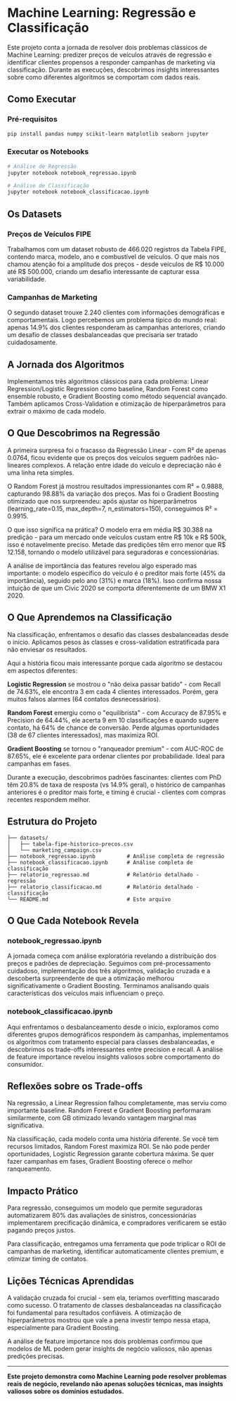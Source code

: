 # Machine Learning: Regressão e Classificação

Este projeto conta a jornada de resolver dois problemas clássicos de Machine Learning: predizer preços de veículos através de regressão e identificar clientes propensos a responder campanhas de marketing via classificação. Durante as execuções, descobrimos insights interessantes sobre como diferentes algoritmos se comportam com dados reais.

## Como Executar

### Pré-requisitos
```bash
pip install pandas numpy scikit-learn matplotlib seaborn jupyter
```

### Executar os Notebooks
```bash
# Análise de Regressão
jupyter notebook notebook_regressao.ipynb

# Análise de Classificação  
jupyter notebook notebook_classificacao.ipynb
```

## Os Datasets

### Preços de Veículos FIPE
Trabalhamos com um dataset robusto de 466.020 registros da Tabela FIPE, contendo marca, modelo, ano e combustível de veículos. O que mais nos chamou atenção foi a amplitude dos preços - desde veículos de R$ 10.000 até R$ 500.000, criando um desafio interessante de capturar essa variabilidade.

### Campanhas de Marketing
O segundo dataset trouxe 2.240 clientes com informações demográficas e comportamentais. Logo percebemos um problema típico do mundo real: apenas 14.9% dos clientes responderam às campanhas anteriores, criando um desafio de classes desbalanceadas que precisaria ser tratado cuidadosamente.

## A Jornada dos Algoritmos

Implementamos três algoritmos clássicos para cada problema: Linear Regression/Logistic Regression como baseline, Random Forest como ensemble robusto, e Gradient Boosting como método sequencial avançado. Também aplicamos Cross-Validation e otimização de hiperparâmetros para extrair o máximo de cada modelo.

## O Que Descobrimos na Regressão

A primeira surpresa foi o fracasso da Regressão Linear - com R² de apenas 0.0764, ficou evidente que os preços dos veículos seguem padrões não-lineares complexos. A relação entre idade do veículo e depreciação não é uma linha reta simples.

O Random Forest já mostrou resultados impressionantes com R² = 0.9888, capturando 98.88% da variação dos preços. Mas foi o Gradient Boosting otimizado que nos surpreendeu: após ajustar os hiperparâmetros (learning_rate=0.15, max_depth=7, n_estimators=150), conseguimos R² = 0.9915.

O que isso significa na prática? O modelo erra em média R$ 30.388 na predição - para um mercado onde veículos custam entre R$ 10k e R$ 500k, isso é notavelmente preciso. Metade das predições têm erro menor que R$ 12.158, tornando o modelo utilizável para seguradoras e concessionárias.

A análise de importância das features revelou algo esperado mas importante: o modelo específico do veículo é o preditor mais forte (45% da importância), seguido pelo ano (31%) e marca (18%). Isso confirma nossa intuição de que um Civic 2020 se comporta diferentemente de um BMW X1 2020.

## O Que Aprendemos na Classificação

Na classificação, enfrentamos o desafio das classes desbalanceadas desde o início. Aplicamos pesos às classes e cross-validation estratificada para não enviesar os resultados.

Aqui a história ficou mais interessante porque cada algoritmo se destacou em aspectos diferentes:

**Logistic Regression** se mostrou o "não deixa passar batido" - com Recall de 74.63%, ele encontra 3 em cada 4 clientes interessados. Porém, gera muitos falsos alarmes (64 contatos desnecessários).

**Random Forest** emergiu como o "equilibrista" - com Accuracy de 87.95% e Precision de 64.44%, ele acerta 9 em 10 classificações e quando sugere contato, há 64% de chance de conversão. Perde algumas oportunidades (38 de 67 clientes interessados), mas maximiza ROI.

**Gradient Boosting** se tornou o "ranqueador premium" - com AUC-ROC de 87.65%, ele é excelente para ordenar clientes por probabilidade. Ideal para campanhas em fases.

Durante a execução, descobrimos padrões fascinantes: clientes com PhD têm 20.8% de taxa de resposta (vs 14.9% geral), o histórico de campanhas anteriores é o preditor mais forte, e timing é crucial - clientes com compras recentes respondem melhor.

## Estrutura do Projeto

```
├── datasets/
│   ├── tabela-fipe-historico-precos.csv
│   └── marketing_campaign.csv
├── notebook_regressao.ipynb          # Análise completa de regressão
├── notebook_classificacao.ipynb      # Análise completa de classificação
├── relatorio_regressao.md            # Relatório detalhado - regressão
├── relatorio_classificacao.md        # Relatório detalhado - classificação
└── README.md                         # Este arquivo
```

## O Que Cada Notebook Revela

### notebook_regressao.ipynb
A jornada começa com análise exploratória revelando a distribuição dos preços e padrões de depreciação. Seguimos com pré-processamento cuidadoso, implementação dos três algoritmos, validação cruzada e a descoberta surpreendente de que a otimização melhorou significativamente o Gradient Boosting. Terminamos analisando quais características dos veículos mais influenciam o preço.

### notebook_classificacao.ipynb
Aqui enfrentamos o desbalanceamento desde o início, exploramos como diferentes grupos demográficos respondem às campanhas, implementamos os algoritmos com tratamento especial para classes desbalanceadas, e descobrimos os trade-offs interessantes entre precision e recall. A análise de feature importance revelou insights valiosos sobre comportamento do consumidor.

## Reflexões sobre os Trade-offs

Na regressão, a Linear Regression falhou completamente, mas serviu como importante baseline. Random Forest e Gradient Boosting performaram similarmente, com GB otimizado levando vantagem marginal mas significativa.

Na classificação, cada modelo conta uma história diferente. Se você tem recursos limitados, Random Forest maximiza ROI. Se não pode perder oportunidades, Logistic Regression garante cobertura máxima. Se quer fazer campanhas em fases, Gradient Boosting oferece o melhor ranqueamento.

## Impacto Prático

Para regressão, conseguimos um modelo que permite seguradoras automatizarem 80% das avaliações de sinistros, concessionárias implementarem precificação dinâmica, e compradores verificarem se estão pagando preços justos.

Para classificação, entregamos uma ferramenta que pode triplicar o ROI de campanhas de marketing, identificar automaticamente clientes premium, e otimizar timing de contatos.

## Lições Técnicas Aprendidas

A validação cruzada foi crucial - sem ela, teríamos overfitting mascarado como sucesso. O tratamento de classes desbalanceadas na classificação foi fundamental para resultados confiáveis. A otimização de hiperparâmetros mostrou que vale a pena investir tempo nessa etapa, especialmente para Gradient Boosting.

A análise de feature importance nos dois problemas confirmou que modelos de ML podem gerar insights de negócio valiosos, não apenas predições precisas.

---

**Este projeto demonstra como Machine Learning pode resolver problemas reais de negócio, revelando não apenas soluções técnicas, mas insights valiosos sobre os domínios estudados.**